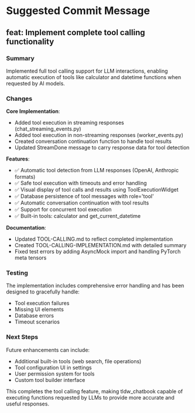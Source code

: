 # Suggested Commit Message

## feat: Implement complete tool calling functionality

### Summary
Implemented full tool calling support for LLM interactions, enabling automatic execution of tools like calculator and datetime functions when requested by AI models.

### Changes

**Core Implementation**:
- Added tool execution in streaming responses (chat_streaming_events.py)
- Added tool execution in non-streaming responses (worker_events.py) 
- Created conversation continuation function to handle tool results
- Updated StreamDone message to carry response data for tool detection

**Features**:
- ✅ Automatic tool detection from LLM responses (OpenAI, Anthropic formats)
- ✅ Safe tool execution with timeouts and error handling
- ✅ Visual display of tool calls and results using ToolExecutionWidget
- ✅ Database persistence of tool messages with role='tool'
- ✅ Automatic conversation continuation with tool results
- ✅ Support for concurrent tool execution
- ✅ Built-in tools: calculator and get_current_datetime

**Documentation**:
- Updated TOOL-CALLING.md to reflect completed implementation
- Created TOOL-CALLING-IMPLEMENTATION.md with detailed summary
- Fixed test errors by adding AsyncMock import and handling PyTorch meta tensors

### Testing
The implementation includes comprehensive error handling and has been designed to gracefully handle:
- Tool execution failures
- Missing UI elements
- Database errors
- Timeout scenarios

### Next Steps
Future enhancements can include:
- Additional built-in tools (web search, file operations)
- Tool configuration UI in settings
- User permission system for tools
- Custom tool builder interface

This completes the tool calling feature, making tldw_chatbook capable of executing functions requested by LLMs to provide more accurate and useful responses.